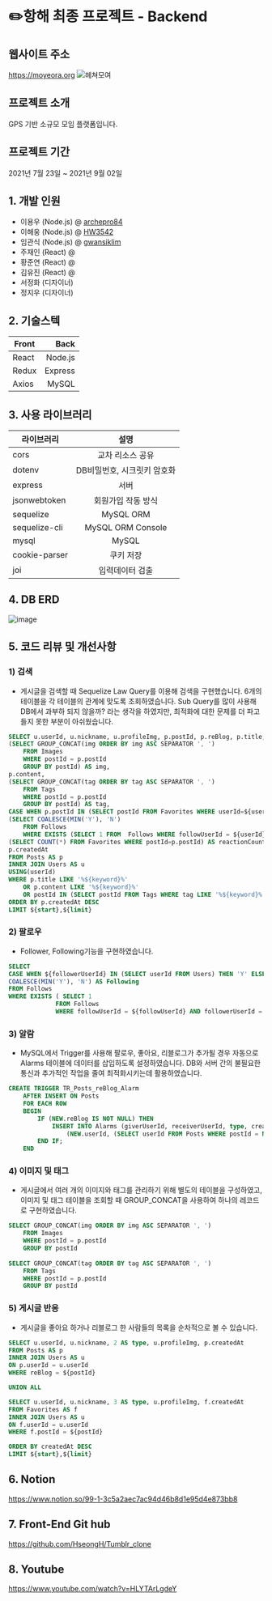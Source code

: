# ✏️항해 최종 프로젝트 - Backend
## 웹사이트 주소

https://moyeora.org
![헤쳐모여](https://user-images.githubusercontent.com/47944165/131612195-a6ef2741-f344-4c67-9e07-84e8d2f0b7df.png)


## 프로젝트 소개
GPS 기반 소규모 모임 플랫폼입니다.

## 프로젝트 기간
2021년 7월 23일 ~ 2021년 9월 02일

## 1. 개발 인원
- 이용우 (Node.js) @ [archepro84](https://github.com/archepro84)
- 이해웅 (Node.js) @ [HW3542](https://github.com/HW3542)
- 임관식 (Node.js) @ [gwansiklim](https://github.com/gwansiklim)
- 주재인 (React) @ []()
- 황준연 (React) @ []()
- 김유진 (React) @ []()
- 서정화 (디자이너)
- 정지우 (디자이너)


## 2. 기술스텍

Front | Back
---|---:
React | Node.js
Redux | Express
Axios | MySQL



## 3. 사용 라이브러리

라이브러리 | 설명
---|:---:
cors | 교차 리소스 공유
dotenv | DB비밀번호, 시크릿키 암호화
express | 서버
jsonwebtoken | 회원가입 작동 방식
sequelize | MySQL ORM
sequelize-cli | MySQL ORM Console
mysql | MySQL
cookie-parser | 쿠키 저장
joi | 입력데이터 검출

## 4. DB ERD
![image](https://blog.kakaocdn.net/dn/csyYol/btq99nLz5sx/Myv5qyQoMMmqDA1IKj3Km0/img.png)


## 5. 코드 리뷰 및 개선사항

### 1) 검색
- 게시글을 검색할 때 Sequelize Law Query를 이용해 검색을 구현했습니다. 6개의 테이블을 각 테이블의 관계에 맞도록 조회하였습니다. Sub Query를 많이 사용해 DB에서 과부하 되지 않을까? 라는 생각을 하였지만, 최적화에 대한 문제를 더 파고들지 못한 부분이 아쉬웠습니다.

```SQL
SELECT u.userId, u.nickname, u.profileImg, p.postId, p.reBlog, p.title,
(SELECT GROUP_CONCAT(img ORDER BY img ASC SEPARATOR ', ')
    FROM Images
    WHERE postId = p.postId
    GROUP BY postId) AS img,
p.content,
(SELECT GROUP_CONCAT(tag ORDER BY tag ASC SEPARATOR ', ')
    FROM Tags
    WHERE postId = p.postId
    GROUP BY postId) AS tag,
CASE WHEN p.postId IN (SELECT postId FROM Favorites WHERE userId=${userId}) THEN "Y" ELSE "N" END AS favorite,
(SELECT COALESCE(MIN('Y'), 'N')
    FROM Follows
    WHERE EXISTS (SELECT 1 FROM  Follows WHERE followUserId = ${userId} AND followerUserId=p.userId)) AS follow,
(SELECT COUNT(*) FROM Favorites WHERE postId=p.postId) AS reactionCount,
p.createdAt
FROM Posts AS p
INNER JOIN Users AS u
USING(userId)
WHERE p.title LIKE '%${keyword}%' 
    OR p.content LIKE '%${keyword}%'
    OR postId IN (SELECT postId FROM Tags WHERE tag LIKE '%${keyword}%') 
ORDER BY p.createdAt DESC
LIMIT ${start},${limit} 
```

### 2) 팔로우
- Follower, Following기능을 구현하였습니다.
``` SQL
SELECT
CASE WHEN ${followerUserId} IN (SELECT userId FROM Users) THEN 'Y' ELSE 'N' END AS isExist,
COALESCE(MIN('Y'), 'N') AS Following
FROM Follows
WHERE EXISTS ( SELECT 1 
             FROM Follows 
             WHERE followUserId = ${followUserId} AND followerUserId = ${followerUserId});
```


### 3) 알람

- MySQL에서 Trigger를 사용해 팔로우, 좋아요, 리블로그가 추가될 경우 자동으로 Alarms 테이블에 데이터를 삽입하도록 설정하였습니다. DB와 서버 간의 불필요한 통신과 추가적인 작업을 줄여 최적화시키는데 활용하였습니다.

```SQL
CREATE TRIGGER TR_Posts_reBlog_Alarm
    AFTER INSERT ON Posts
    FOR EACH ROW
    BEGIN
        IF (NEW.reBlog IS NOT NULL) THEN 
            INSERT INTO Alarms (giverUserId, receiverUserId, type, createdAt, updatedAt) values
                (NEW.userId, (SELECT userId FROM Posts WHERE postId = NEW.reBlog), 2, NOW(), NOW() );
        END IF;
    END
```

### 4) 이미지 및 태그
- 게시글에서 여러 개의 이미지와 태그를 관리하기 위해 별도의 테이블을 구성하였고, 이미지 및 태그 테이블을 조회할 때 GROUP_CONCAT을 사용하여 하나의 레코드로 구현하였습니다.

```SQL
SELECT GROUP_CONCAT(img ORDER BY img ASC SEPARATOR ', ')
    FROM Images
    WHERE postId = p.postId
    GROUP BY postId
    
SELECT GROUP_CONCAT(tag ORDER BY tag ASC SEPARATOR ', ')
    FROM Tags
    WHERE postId = p.postId
    GROUP BY postId
```

### 5) 게시글 반응
- 게시글을 좋아요 하거나 리블로그 한 사람들의 목록을 순차적으로 볼 수 있습니다.

```SQL
SELECT u.userId, u.nickname, 2 AS type, u.profileImg, p.createdAt
FROM Posts AS p
INNER JOIN Users AS u
ON p.userId = u.userId 
WHERE reBlog = ${postId}

UNION ALL

SELECT u.userId, u.nickname, 3 AS type, u.profileImg, f.createdAt
FROM Favorites AS f
INNER JOIN Users AS u
ON f.userId = u.userId
WHERE f.postId = ${postId}

ORDER BY createdAt DESC
LIMIT ${start},${limit} 
```

## 6. Notion
https://www.notion.so/99-1-3c5a2aec7ac94d46b8d1e95d4e873bb8

## 7. Front-End Git hub
https://github.com/HseongH/Tumblr_clone

## 8. Youtube
https://www.youtube.com/watch?v=HLYTArLgdeY
